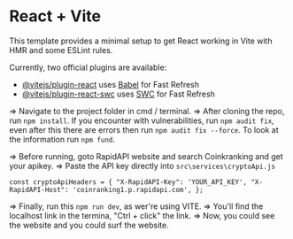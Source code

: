 # React + Vite

This template provides a minimal setup to get React working in Vite with HMR and some ESLint rules.

Currently, two official plugins are available:

- [@vitejs/plugin-react](https://github.com/vitejs/vite-plugin-react/blob/main/packages/plugin-react/README.md) uses [Babel](https://babeljs.io/) for Fast Refresh
- [@vitejs/plugin-react-swc](https://github.com/vitejs/vite-plugin-react-swc) uses [SWC](https://swc.rs/) for Fast Refresh

=> Navigate to the project folder in cmd / terminal.
=> After cloning the repo, run `npm install`. If you encounter with vulnerabilities, run `npm audit fix`, even after this there are errors then run `npm audit fix --force`. To look at the information run `npm fund`.

=> Before running, goto RapidAPI website and search Coinkranking and get your apikey.
=> Paste the API key directly into `src\services\cryptoApi.js`

`const cryptoApiHeaders = {
  "X-RapidAPI-Key": 'YOUR_API_KEY',
  "X-RapidAPI-Host": 'coinranking1.p.rapidapi.com',
};`

=> Finally, run this `npm run dev`, as wer're using VITE. 
=> You'll find the localhost link in the termina, "Ctrl + click" the link.
=> Now, you could see the website and you could surf the website.



